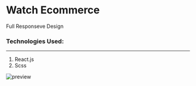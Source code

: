 # Watch Ecommerce

Full Responseve Design 

### Technologies Used:

---

1. React.js
2. Scss
 

![preview](https://i.imgur.com/Pc2xpmL.jpeg)
 
